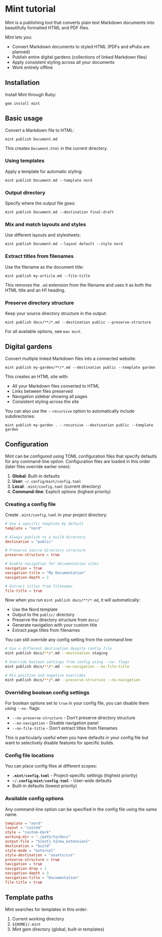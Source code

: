 # Mint tutorial

Mint is a publishing tool that converts plain text Markdown documents into beautifully formatted HTML and PDF files.

Mint lets you:

- Convert Markdown documents to styled HTML (PDFs and ePubs are planned)
- Publish entire digital gardens (collections of linked Markdown files)
- Apply consistent styling across all your documents
- Work entirely offline

## Installation

Install Mint through Ruby:

    gem install mint

## Basic usage

Convert a Markdown file to HTML:

    mint publish Document.md

This creates `Document.html` in the current directory.

### Using templates

Apply a template for automatic styling:

    mint publish Document.md --template nord

### Output directory

Specify where the output file goes:

    mint publish Document.md --destination final-draft

### Mix and match layouts and styles

Use different layouts and stylesheets:

    mint publish Document.md --layout default --style nord

### Extract titles from filenames

Use the filename as the document title:

    mint publish my-article.md --file-title

This removes the `.md` extension from the filename and uses it as both the HTML title and an H1 heading.

### Preserve directory structure

Keep your source directory structure in the output:

    mint publish docs/**/*.md --destination public --preserve-structure

For all available options, see `man mint`.

## Digital gardens

Convert multiple linked Markdown files into a connected website:

    mint publish my-garden/**/*.md --destination public --template garden

This creates an HTML site with:
- All your Markdown files converted to HTML
- Links between files preserved  
- Navigation sidebar showing all pages
- Consistent styling across the site

You can also use the `--recursive` option to automatically include subdirectories:

    mint publish my-garden . --recursive --destination public --template garden

## Configuration

Mint can be configured using TOML configuration files that specify defaults for any command-line option. Configuration files are loaded in this order (later files override earlier ones):

1. **Global**: Built-in defaults
2. **User**: `~/.config/mint/config.toml`  
3. **Local**: `.mint/config.toml` (current directory)
4. **Command-line**: Explicit options (highest priority)

### Creating a config file

Create `.mint/config.toml` in your project directory:

```toml
# Use a specific template by default
template = "nord"

# Always publish to a build directory
destination = "public"

# Preserve source directory structure
preserve-structure = true

# Enable navigation for documentation sites
navigation = true
navigation-title = "My Documentation"
navigation-depth = 2

# Extract titles from filenames
file-title = true
```

Now when you run `mint publish docs/**/*.md`, it will automatically:
- Use the Nord template
- Output to the `public/` directory  
- Preserve the directory structure from `docs/`
- Generate navigation with your custom title
- Extract page titles from filenames

You can still override any config setting from the command line:

```bash
# Use a different destination despite config file
mint publish docs/**/*.md --destination staging

# Override boolean settings from config using --no- flags
mint publish docs/**/*.md --no-navigation --no-file-title

# Mix positive and negative overrides
mint publish docs/**/*.md --preserve-structure --no-navigation
```

### Overriding boolean config settings

For boolean options set to `true` in your config file, you can disable them using `--no-` flags:

- `--no-preserve-structure` - Don't preserve directory structure
- `--no-navigation` - Disable navigation panel  
- `--no-file-title` - Don't extract titles from filenames

This is particularly useful when you have defaults in your config file but want to selectively disable features for specific builds.

### Config file locations

You can place config files at different scopes:

- **`.mint/config.toml`** - Project-specific settings (highest priority)
- **`~/.config/mint/config.toml`** - User-wide defaults  
- Built-in defaults (lowest priority)

### Available config options

Any command-line option can be specified in the config file using the same name.

```toml
template = "nord"
layout = "custom"
style = "custom-dark"  
working-dir = "./path/to/docs"
output-file = "%{ext}.%{new_extension}"
destination = "build"
style-mode = "external"
style-destination = "assets/css"
preserve-structure = true
navigation = true
navigation-drop = 1
navigation-depth = 3
navigation-title = "Documentation"
file-title = true
```

## Template paths

Mint searches for templates in this order:

1. Current working directory
2. `${HOME}/.mint` 
3. Mint gem directory (global, built-in templates)
